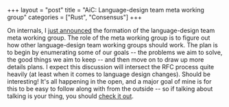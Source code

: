 +++
layout = "post"
title = "AiC: Language-design team meta working group"
categories = ["Rust", "Consensus"]
+++

On internals, I [just announced][i] the formation of the
language-design team meta working group. The role of the meta working
group is to figure out how other language-design team working groups
should work. The plan is to begin by enumerating some of our goals --
the problems we aim to solve, the good things we aim to keep -- and
then move on to draw up more details plans. I expect this discussion
will intersect the RFC process quite heavily (at least when it comes
to language design changes). Should be interesting! It's all happening
in the open, and a major goal of mine is for this to be easy to follow
along with from the outside -- so if talking about talking is your
thing, you should [check it out][i].


[i]: https://internals.rust-lang.org/t/announcing-lang-team-meta-working-group/9900

